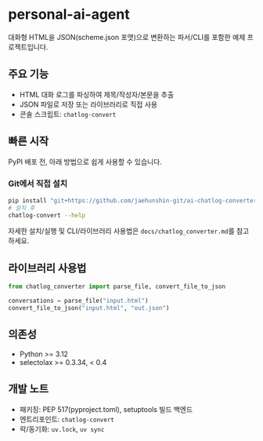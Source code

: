 # personal-ai-agent

대화형 HTML을 JSON(scheme.json 포맷)으로 변환하는 파서/CLI를 포함한 예제 프로젝트입니다.

## 주요 기능
- HTML 대화 로그를 파싱하여 제목/작성자/본문을 추출
- JSON 파일로 저장 또는 라이브러리로 직접 사용
- 콘솔 스크립트: `chatlog-convert`

## 빠른 시작
PyPI 배포 전, 아래 방법으로 쉽게 사용할 수 있습니다.

### Git에서 직접 설치
```bash
pip install "git+https://github.com/jaehunshin-git/ai-chatlog-converter.git@main"
# 설치 후
chatlog-convert --help
```

자세한 설치/실행 및 CLI/라이브러리 사용법은 `docs/chatlog_converter.md`를 참고하세요.

## 라이브러리 사용법
```python
from chatlog_converter import parse_file, convert_file_to_json

conversations = parse_file("input.html")
convert_file_to_json("input.html", "out.json")
```

## 의존성
- Python >= 3.12
- selectolax >= 0.3.34, < 0.4

## 개발 노트
- 패키징: PEP 517(pyproject.toml), setuptools 빌드 백엔드
- 엔트리포인트: `chatlog-convert`
- 락/동기화: `uv.lock`, `uv sync`
